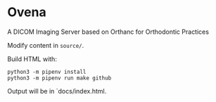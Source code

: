 # Ovena

A DICOM Imaging Server based on Orthanc for Orthodontic Practices

Modify content in `source/`.

Build HTML with: 

    python3 -m pipenv install
    python3 -m pipenv run make github

Output will be in `docs/index.html.
